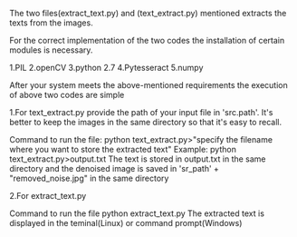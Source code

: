 The two files(extract_text.py) and (text_extract.py) mentioned extracts the texts from the images.





For the correct implementation of the two codes the installation of certain modules is necessary.

1.PIL
2.openCV
3.python 2.7
4.Pytesseract
5.numpy



After your system meets the above-mentioned requirements the execution of above two codes are simple




1.For text_extract.py provide the path of your input file in 'src.path'. It's better to keep the images in the same directory so that it's easy to recall.



Command to run the file:
python text_extract.py>"specify the filename where you want to store the extracted text"
Example: python text_extract.py>output.txt
The text is stored in output.txt in the same directory and the denoised image is saved in 'sr_path' + "removed_noise.jpg" in the same directory








2.For extract_text.py




Command to run the file
python extract_text.py
The extracted text is displayed in the teminal(Linux) or command prompt(Windows)



